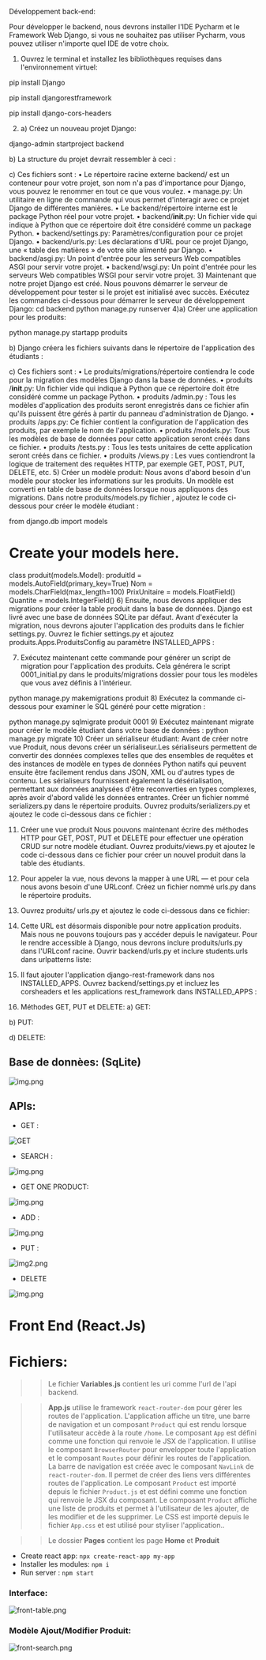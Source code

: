Développement back-end:

Pour développer le backend, nous devrons installer l'IDE Pycharm et le Framework Web Django, si vous ne souhaitez pas utiliser Pycharm, vous pouvez utiliser n'importe quel IDE de votre choix.

1) Ouvrez le terminal et installez les bibliothèques requises dans l'environnement virtuel:

pip install Django

pip install djangorestframework

pip install django-cors-headers

2) a) Créez un nouveau projet Django:

django-admin startproject backend

b) La structure du projet devrait ressembler à ceci :
 
c) Ces fichiers sont :
•	Le répertoire racine externe backend/ est un conteneur pour votre projet, son nom n'a pas d'importance pour Django, vous pouvez le renommer en tout ce que vous voulez.
•	manage.py: Un utilitaire en ligne de commande qui vous permet d'interagir avec ce projet Django de différentes manières.
•	Le backend/répertoire interne est le package Python réel pour votre projet.
•	backend/__init__.py: Un fichier vide qui indique à Python que ce répertoire doit être considéré comme un package Python.
•	backend/settings.py: Paramètres/configuration pour ce projet Django.
•	 backend/urls.py: Les déclarations d'URL pour ce projet Django, une « table des matières » de votre site alimenté par Django.
•	 backend/asgi.py: Un point d'entrée pour les serveurs Web compatibles ASGI pour servir votre projet.
•	 backend/wsgi.py: Un point d'entrée pour les serveurs Web compatibles WSGI pour servir votre projet.
3) Maintenant que notre projet Django est créé. Nous pouvons démarrer le serveur de développement pour tester si le projet est initialisé avec succès. Exécutez les commandes ci-dessous pour démarrer le serveur de développement Django:
cd backend
python manage.py runserver
4)a) Créer une application pour les produits:

python manage.py startapp produits

b) Django créera les fichiers suivants dans le répertoire de l'application des étudiants :
 
c) Ces fichiers sont :
•	Le produits/migrations/répertoire contiendra le code pour la migration des modèles Django dans la base de données.
•	produits /__init__.py: Un fichier vide qui indique à Python que ce répertoire doit être considéré comme un package Python.
•	produits /admin.py : Tous les modèles d'application des produits seront enregistrés dans ce fichier afin qu'ils puissent être gérés à partir du panneau d'administration de Django.
•	produits /apps.py: Ce fichier contient la configuration de l'application des produits, par exemple le nom de l'application.
•	produits /models.py: Tous les modèles de base de données pour cette application seront créés dans ce fichier.
•	produits /tests.py : Tous les tests unitaires de cette application seront créés dans ce fichier.
•	produits /views.py : Les vues contiendront la logique de traitement des requêtes HTTP, par exemple GET, POST, PUT, DELETE, etc.
5) Créer un modèle produit:
Nous avons d'abord besoin d'un modèle pour stocker les informations sur les produits. Un modèle est converti en table de base de données lorsque nous appliquons des migrations. Dans notre produits/models.py fichier  , ajoutez le code ci-dessous pour créer le modèle étudiant :

from django.db import models 
# Create your models here.
class produit(models.Model):
     produitId = models.AutoField(primary_key=True)
     Nom = models.CharField(max_length=100)
     PrixUnitaire = models.FloatField() 
     Quantite = models.IntegerField()
6) Ensuite, nous devons appliquer des migrations pour créer la table produit dans la base de données. Django est livré avec une base de données SQLite par défaut.
Avant d'exécuter la migration, nous devrons ajouter l'application des produits dans le fichier settings.py. Ouvrez le fichier settings.py et ajoutez produits.Apps.ProduitsConfig au paramètre INSTALLED_APPS :



 

7) Exécutez maintenant cette commande pour générer un script de migration pour l'application des produits. Cela générera le script 0001_initial.py dans le produits/migrations dossier pour tous les modèles que vous avez définis à l'intérieur.

python manage.py makemigrations produit
8) Exécutez la commande ci-dessous pour examiner le SQL généré pour cette migration :

python manage.py sqlmigrate produit 0001
9) Exécutez maintenant migrate pour créer le modèle étudiant dans votre base de données :
python manage.py migrate 
10) Créer un sérialiseur étudiant:
Avant de créer notre vue Produit, nous devons créer un sérialiseur.Les sérialiseurs permettent de convertir des données complexes telles que des ensembles de requêtes et des instances de modèle en types de données Python natifs qui peuvent ensuite être facilement rendus dans JSON, XML ou d'autres types de contenu. Les sérialiseurs fournissent également la désérialisation, permettant aux données analysées d'être reconverties en types complexes, après avoir d'abord validé les données entrantes.
Créer un fichier nommé serializers.py dans le répertoire produits. Ouvrez produits/serializers.py et ajoutez le code ci-dessous dans ce fichier :
 
11) Créer une vue produit
Nous pouvons maintenant écrire des méthodes HTTP pour GET, POST, PUT et DELETE pour effectuer une opération CRUD sur notre modèle étudiant.
Ouvrez produits/views.py et ajoutez le code ci-dessous dans ce fichier pour créer un nouvel produit dans la table des étudiants.


 
12) Pour appeler la vue, nous devons la mapper à une URL — et pour cela nous avons besoin d'une URLconf.
Créez un fichier nommé urls.py dans le répertoire produits.
13) Ouvrez produits/ urls.py et ajoutez le code ci-dessous dans ce fichier:



 
14) Cette URL est désormais disponible pour notre application produits. Mais nous ne pouvons toujours pas y accéder depuis le navigateur. Pour le rendre accessible à Django, nous devrons inclure produits/urls.py dans l'URLconf racine.
Ouvrir backend/urls.py et inclure students.urls dans urlpatterns  liste:
 
15) Il faut ajouter l'application django-rest-framework dans nos INSTALLED_APPS. Ouvrez backend/settings.py et incluez les corsheaders et les applications rest_framework dans INSTALLED_APPS :


 
16) Méthodes GET, PUT et DELETE:
a) GET:
 

b) PUT:
 
d) DELETE:
 

## Base de donnèes: (SqLite)

![img.png](img/imgdb.png)

## APIs:

- GET :

![GET](img/img-get.png)

- SEARCH :

![img.png](img/img-search.png)

- GET ONE PRODUCT:

![img.png](img/img-get-1.png)

- ADD :

![img.png](img/img-add.png)

- PUT :

![img2.png](img/img-update.png)

- DELETE

![img.png](img/img-delete.png)

# Front End (React.Js)
# Fichiers:
>> Le fichier __Variables.js__ contient les uri comme l'url de l'api backend.

>> __App.js__ utilise le framework `react-router-dom` pour gérer les routes de l'application. L'application affiche un titre, une barre de navigation et un composant `Product` qui est rendu lorsque l'utilisateur accède à la route `/home`.
Le composant `App` est défini comme une fonction qui renvoie le JSX de l'application. Il utilise le composant `BrowserRouter` pour envelopper toute l'application et le composant `Routes` pour définir les routes de l'application.
La barre de navigation est créée avec le composant `NavLink` de `react-router-dom`. Il permet de créer des liens vers différentes routes de l'application.
Le composant `Product` est importé depuis le fichier `Product.js` et est défini comme une fonction qui renvoie le JSX du composant. Le composant `Product` affiche une liste de produits et permet à l'utilisateur de les ajouter, de les modifier et de les supprimer.
Le CSS est importé depuis le fichier `App.css` et est utilisé pour styliser l'application..

>> Le dossier __Pages__ contient les page __Home__ et __Produit__


- Create react app: `npx create-react-app my-app`
- Installer les modules: `npm i`
- Run server : `npm start`

### Interface:

![front-table.png](img/front-table.png)

### Modèle Ajout/Modifier Produit:

![front-search.png](img/front-search.png)
